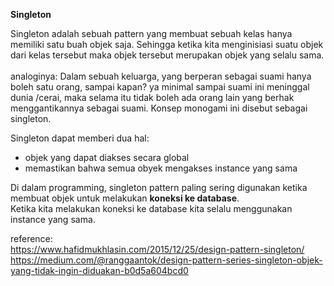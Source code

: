 **Singleton**

Singleton adalah sebuah pattern yang membuat sebuah kelas hanya memiliki satu
buah objek saja. Sehingga ketika kita menginisiasi suatu objek dari kelas tersebut
maka objek tersebut merupakan objek yang selalu sama.\
<br>
analoginya:
Dalam sebuah keluarga, yang berperan sebagai suami hanya boleh satu orang, 
sampai kapan? ya minimal sampai suami ini meninggal dunia /cerai, 
maka selama itu tidak boleh ada orang lain yang berhak menggantikannya 
sebagai suami. Konsep monogami ini disebut sebagai singleton.
  
Singleton dapat memberi dua hal:

- objek yang dapat diakses secara global
- memastikan bahwa semua obyek mengakses instance yang sama

Di dalam programming, singleton pattern paling sering digunakan ketika 
membuat objek  untuk melakukan **koneksi ke database**.<br>
Ketika kita melakukan koneksi ke database kita selalu menggunakan instance
yang sama.

reference: \
https://www.hafidmukhlasin.com/2015/12/25/design-pattern-singleton/
https://medium.com/@ranggaantok/design-pattern-series-singleton-objek-yang-tidak-ingin-diduakan-b0d5a604bcd0